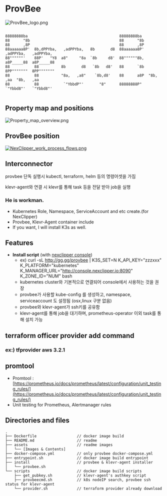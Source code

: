 # ProvBee
![ProvBee_logo.png](https://github.com/NexClipper/provbee/raw/master/assets/ProvBee_logo.png)

```
                                                                                        
88888888ba                                         88888888ba                           
88      "8b                                        88      "8b                          
88      ,8P                                        88      ,8P                          
88aaaaaa8P'  8b,dPPYba,   ,adPPYba,   8b       d8  88aaaaaa8P'   ,adPPYba,   ,adPPYba,  
88""""""'    88P'   "Y8  a8"     "8a  `8b     d8'  88""""""8b,  a8P_____88  a8P_____88  
88           88          8b       d8   `8b   d8'   88      `8b  8PP"""""""  8PP"""""""  
88           88          "8a,   ,a8"    `8b,d8'    88      a8P  "8b,   ,aa  "8b,   ,aa  
88           88           `"YbbdP"'       "8"      88888888P"    `"Ybbd8"'   `"Ybbd8"'  
                                                                                        
```

## Property map and positions
![Property_map_overview.png](https://github.com/NexClipper/provbee/raw/master/assets/Property_map_overview.png)

## ProvBee position
[![NexClipper_work_process_flows.png](https://raw.githubusercontent.com/NexClipper/provbee/master/assets/NexClipper_work_process_flows.png)](https://www.youtube.com/watch?v=yg-TvT8-qw8)

## Interconnector
provbee 단독 실행시 kubectl, terraform, helm 등의 명령어셋을 가짐

klevr-agent와 연결 시 klevr를 통해 task 등을 전달 받아 job을 실행

### He is workman.  
* Kubernetes Role, Namespace, ServiceAccount and etc create.(for NexClipper)  
* Provbee, Klevr-Agent container include  
* If you want, I will install K3s as well.  

## Features
* **Install script** (with [nexclipper console](http://console.nexclipper.io))    
   * ex) curl -sL http://gg.gg/provbee | K3S_SET=N K_API_KEY="zzzxxx" K_PLATFORM="kubernetes" K_MANAGER_URL="http://console.nexclipper.io:8090" K_ZONE_ID="NUM" bash
   * kubernetes cluster와 기본적으로 연결되어 console에서 사용하는 것을 권장
   * provbee가 사용할 kube-config 를 생성하고, namespace, serviceaccount 도 설정됨 (osx,linux 구분 없음)
   * provbee와 klevr-agent가 ssh키를 공유함
   * klevr-agent를 통해 job을 대기하며, prometheus-operator 이외 task를 통해 설치 가능

## terraform officer provider add command
### ex:) tfprovider aws 3.2.1

## promtool 
* Promtool :[https://prometheus.io/docs/prometheus/latest/configuration/unit_testing_rules/](https://prometheus.io/docs/prometheus/latest/configuration/unit_testing_rules/)
* Unit testing for Prometheus, Alertmanager rules

## Directories and files
```
.
├── Dockerfile                  // docker image build
├── README.md                   // readme 
├── assets                      // readme images
│   └── [Images & Contents]
├── docker-compose.yml          // only provbee docker-compose.yml
├── entrypoint.sh               // docker image build entrypoint
├── install                     // provbee & klevr-agent installer
│   └── provbee.sh
└── scripts                     // docker image build scripts
    ├── get_pubkey.sh           // klevr-agent's authkey script
    ├── provbeecmd.sh           // k8s nodeIP search, provbee ssh status for klevr-agent
    └── provider.sh             // terraform provider already download
```
